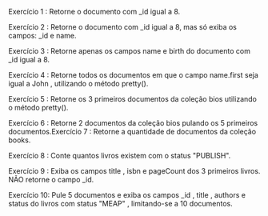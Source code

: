 Exercício 1 : Retorne o documento com _id igual a 8.

Exercício 2 : Retorne o documento com _id igual a 8, mas só exiba os campos: _id e name.

Exercício 3 : Retorne apenas os campos name e birth do documento com _id igual a 8.

Exercício 4 : Retorne todos os documentos em que o campo name.first seja igual a John , utilizando o método pretty().

Exercício 5 : Retorne os 3 primeiros documentos da coleção bios utilizando o método pretty().

Exercício 6 : Retorne 2 documentos da coleção bios pulando os 5 primeiros documentos.Exercício 7 : Retorne a quantidade de documentos da coleção books.

Exercício 8 : Conte quantos livros existem com o status "PUBLISH".

Exercício 9 : Exiba os campos title , isbn e pageCount dos 3 primeiros livros. NÃO retorne o campo _id.

Exercício 10: Pule 5 documentos e exiba os campos _id , title , authors e status do livros com status "MEAP" , limitando-se a 10 documentos.